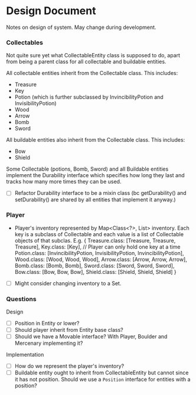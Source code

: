 # Design Document

Notes on design of system. May change during development.

### Collectables

Not quite sure yet what CollectableEntity class is supposed to do, apart from being a parent class for all collectable and buildable entities.

All collectable entities inherit from the Collectable class. This includes:
- Treasure
- Key
- Potion (which is further subclassed by InvincibilityPotion and InvisibilityPotion)
- Wood
- Arrow
- Bomb 
- Sword

All buildable entities also inherit from the Collectable class. This includes:
- Bow
- Shield

Some Collectable (potions, Bomb, Sword) and all Buildable entities implement the Durability interface which specifies how long they last and tracks how many more times they can be used.

- [ ] Refactor Durability interface to be a mixin class (bc getDurability() and setDurability() are shared by all entities that implement it anyway.)

### Player

- Player's inventory represented by Map<Class<?>, List<Collectable>> inventory. Each key is a subclass of Collectable and each value is a list of Collectable objects of that subclas. E.g.
{
    Treasure.class: [Treasure, Treasure, Treasure],
    Key.class: [Key], // Player can only hold one key at a time
    Potion.class: [InvincibilityPotion, InvisibilityPotion, InvincibilityPotion],
    Wood.class: [Wood, Wood, Wood],
    Arrow.class: [Arrow, Arrow, Arrow],
    Bomb.class: [Bomb, Bomb],
    Sword.class: [Sword, Sword, Sword],
    Bow.class: [Bow, Bow, Bow],
    Shield.class: [Shield, Shield, Shield]
}

- [ ] Might consider changing inventory to a Set<Collectable>.

### Questions

Design
- [ ] Position in Entity or lower?
- [ ] Should player inherit from Entity base class?
- [ ] Should we have a Movable interface? With Player, Boulder and Mercenary implementing it?

Implementation
- [ ] How do we represent the player's inventory?
- [ ] Buildable entity ought to inherit from CollectableEntity but cannot since it has not position. Should we use a `Position` interface for entities with a position?